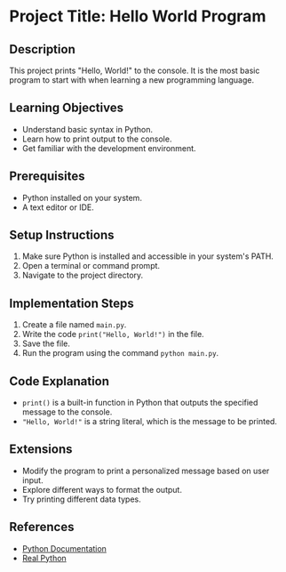 # Project Title: Hello World Program

## Description
This project prints "Hello, World!" to the console. It is the most basic program to start with when learning a new programming language.

## Learning Objectives
- Understand basic syntax in Python.
- Learn how to print output to the console.
- Get familiar with the development environment.

## Prerequisites
- Python installed on your system.
- A text editor or IDE.

## Setup Instructions
1.  Make sure Python is installed and accessible in your system's PATH.
2.  Open a terminal or command prompt.
3.  Navigate to the project directory.

## Implementation Steps
1.  Create a file named `main.py`.
2.  Write the code `print("Hello, World!")` in the file.
3.  Save the file.
4.  Run the program using the command `python main.py`.

## Code Explanation
- `print()` is a built-in function in Python that outputs the specified message to the console.
- `"Hello, World!"` is a string literal, which is the message to be printed.

## Extensions
- Modify the program to print a personalized message based on user input.
- Explore different ways to format the output.
- Try printing different data types.

## References
- [Python Documentation](https://docs.python.org/3/)
- [Real Python](https://realpython.com/)
